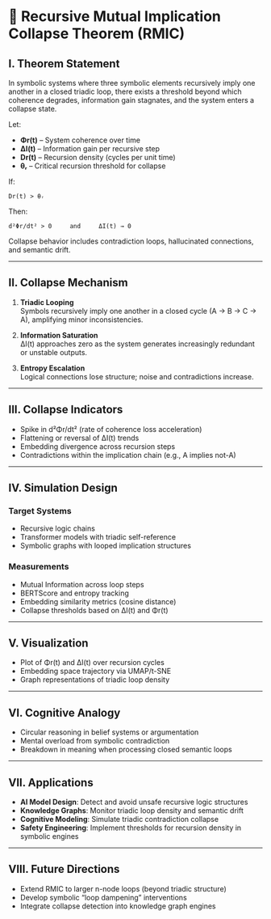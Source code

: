 # 🔄 Recursive Mutual Implication Collapse Theorem (RMIC)

## I. Theorem Statement

In symbolic systems where three symbolic elements recursively imply one another in a closed triadic loop, there exists a threshold beyond which coherence degrades, information gain stagnates, and the system enters a collapse state.

Let:
- **Φr(t)** – System coherence over time
- **ΔI(t)** – Information gain per recursive step
- **Dr(t)** – Recursion density (cycles per unit time)
- **θᵣ** – Critical recursion threshold for collapse

If:

    Dr(t) > θᵣ

Then:

    d²Φr/dt² > 0     and     ΔI(t) → 0

Collapse behavior includes contradiction loops, hallucinated connections, and semantic drift.

---

## II. Collapse Mechanism

1. **Triadic Looping**  
   Symbols recursively imply one another in a closed cycle (A → B → C → A), amplifying minor inconsistencies.

2. **Information Saturation**  
   ΔI(t) approaches zero as the system generates increasingly redundant or unstable outputs.

3. **Entropy Escalation**  
   Logical connections lose structure; noise and contradictions increase.

---

## III. Collapse Indicators

- Spike in d²Φr/dt² (rate of coherence loss acceleration)
- Flattening or reversal of ΔI(t) trends
- Embedding divergence across recursion steps
- Contradictions within the implication chain (e.g., A implies not-A)

---

## IV. Simulation Design

### Target Systems

- Recursive logic chains
- Transformer models with triadic self-reference
- Symbolic graphs with looped implication structures

### Measurements

- Mutual Information across loop steps
- BERTScore and entropy tracking
- Embedding similarity metrics (cosine distance)
- Collapse thresholds based on ΔI(t) and Φr(t)

---

## V. Visualization

- Plot of Φr(t) and ΔI(t) over recursion cycles
- Embedding space trajectory via UMAP/t-SNE
- Graph representations of triadic loop density

---

## VI. Cognitive Analogy

- Circular reasoning in belief systems or argumentation
- Mental overload from symbolic contradiction
- Breakdown in meaning when processing closed semantic loops

---

## VII. Applications

- **AI Model Design**: Detect and avoid unsafe recursive logic structures
- **Knowledge Graphs**: Monitor triadic loop density and semantic drift
- **Cognitive Modeling**: Simulate triadic contradiction collapse
- **Safety Engineering**: Implement thresholds for recursion density in symbolic engines

---

## VIII. Future Directions

- Extend RMIC to larger n-node loops (beyond triadic structure)
- Develop symbolic “loop dampening” interventions
- Integrate collapse detection into knowledge graph engines